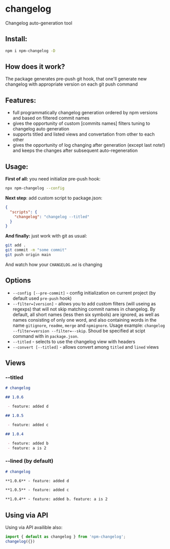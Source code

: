 # changelog

Changelog auto-generation tool

## Install:

```sh
npm i npm-changelog -D
```

## How does it work?

The package generates pre-push git hook, that one'll generate new changelog with appropriate version on each git push command

## Features: 
- full programmatically changelog generation ordered by npm versions and based on filtered commit names
- gives the opportunity of custom [commits names] filters tuning to changelog auto generation
- supports titled and listed views and convertation from other to each other
- gives the opportunity of log changing after generation (except last note!) and keeps the changes after subsequent auto-regeneration

## Usage: 

**First of all:** you need initialize pre-push hook:
```sh
npx npm-changelog --config
```

**Next step**: add custom script to package.json: 

```json
{
  "scripts": {
    "changelog": "changelog --titled"
  }
}
```

**And finally:** just work with git as usual:

```sh
git add . 
git commit -m "some commit"
git push origin main
```

And watch how your `CHANGELOG.md` is changing

## Options

- `--config [--pre-commit]` - config initialization on current project (by default used `pre-push` hook)
- `--filter=[version]` - allows you to add custom filters (will useing as regexps) that will not skip matching commit names in changelog. By default, all short names (less then six symbols) are ignored, as well as names consisting of only one word, and also containing words in the name 
`gitignore`, `readme`, `merge` and `npmignore`. Usage example: `changelog --filter=version --filter=--skip`. Shoud be specified at scipt command with in `package.json`.
- `--titled` - selects to use the changelog view with headers
- `--convert [--titled]` - allows convert among `titled` and `lined` views

## Views

### --titled

```markdown
# changelog

## 1.0.6

 - feature: added d

## 1.0.5

 - feature: added c

## 1.0.4

 - feature: added b
 - feature: a is 2
```

### --lined (by default)

```markdown
# changelog

**1.0.6** - feature: added d

**1.0.5** - feature: added c

**1.0.4** - feature: added b. feature: a is 2
```

## Using via API

Using via API availible also:

```ts
import { default as changelog } from 'npm-changelog';
changelog({})
```

